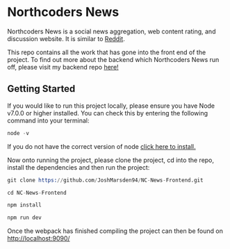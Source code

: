# Northcoders News

Northcoders News is a social news aggregation, web content rating, and discussion website. It is similar to [Reddit](https://www.reddit.com/).

This repo contains all the work that has gone into the front end of the project. To find out more about the backend which Northcoders News run off, please visit my backend repo [here!](https://github.com/JoshMarsden94/NC-News-Backend)

## Getting Started

If you would like to run this project locally, please ensure you have Node v7.0.0 or higher installed. You can check this by entering the following command into your terminal:
```s
node -v
```
If you do not have the correct version of node [click here to install.](https://nodejs.org/en/download/)

Now onto running the project, please clone the project, cd into the repo, install the dependencies and then run the project:
```s
git clone https://github.com/JoshMarsden94/NC-News-Frontend.git

cd NC-News-Frontend

npm install

npm run dev
```
Once the webpack has finished compiling the project can then be found on [http://localhost:9090/](http://localhost:9090/)

